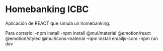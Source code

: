 # Homebanking ICBC

Aplicación de REACT que simula un homebanking.

Para correrlo:
-npm install
-npm install @mui/material @emotion/react @emotion/styled @mui/icons-material
-npm install emailjs-com 
-npm run dev
